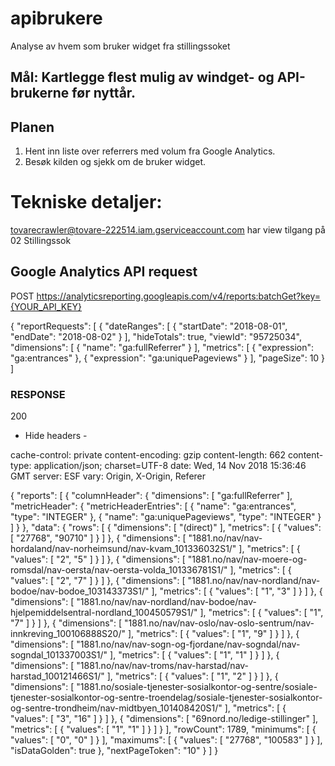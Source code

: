 # apibrukere
Analyse av hvem som bruker widget fra stillingssoket


## Mål: Kartlegge flest mulig av windget- og API-brukerne før nyttår.

## Planen

1. Hent inn liste over referrers med volum fra Google Analytics.
2. Besøk kilden og sjekk om de bruker widget.

# Tekniske detaljer:

tovarecrawler@tovare-222514.iam.gserviceaccount.com har view tilgang på 02 Stillingssok


## Google Analytics API request

POST https://analyticsreporting.googleapis.com/v4/reports:batchGet?key={YOUR_API_KEY}

{
 "reportRequests": [
  {
   "dateRanges": [
    {
     "startDate": "2018-08-01",
     "endDate": "2018-08-02"
    }
   ],
   "hideTotals": true,
   "viewId": "95725034",
   "dimensions": [
    {
     "name": "ga:fullReferrer"
    }
   ],
   "metrics": [
    {
     "expression": "ga:entrances"
    },
    {
     "expression": "ga:uniquePageviews"
    }
   ],
   "pageSize": 10
  }
 ]



### RESPONSE

200
 
- Hide headers -
 
cache-control:  private
content-encoding:  gzip
content-length:  662
content-type:  application/json; charset=UTF-8
date:  Wed, 14 Nov 2018 15:36:46 GMT
server:  ESF
vary:  Origin, X-Origin, Referer
 
{
 "reports": [
  {
   "columnHeader": {
    "dimensions": [
     "ga:fullReferrer"
    ],
    "metricHeader": {
     "metricHeaderEntries": [
      {
       "name": "ga:entrances",
       "type": "INTEGER"
      },
      {
       "name": "ga:uniquePageviews",
       "type": "INTEGER"
      }
     ]
    }
   },
   "data": {
    "rows": [
     {
      "dimensions": [
       "(direct)"
      ],
      "metrics": [
       {
        "values": [
         "27768",
         "90710"
        ]
       }
      ]
     },
     {
      "dimensions": [
       "1881.no/nav/nav-hordaland/nav-norheimsund/nav-kvam_101336032S1/"
      ],
      "metrics": [
       {
        "values": [
         "2",
         "5"
        ]
       }
      ]
     },
     {
      "dimensions": [
       "1881.no/nav/nav-moere-og-romsdal/nav-oersta/nav-oersta-volda_101336781S1/"
      ],
      "metrics": [
       {
        "values": [
         "2",
         "7"
        ]
       }
      ]
     },
     {
      "dimensions": [
       "1881.no/nav/nav-nordland/nav-bodoe/nav-bodoe_103143373S1/"
      ],
      "metrics": [
       {
        "values": [
         "1",
         "3"
        ]
       }
      ]
     },
     {
      "dimensions": [
       "1881.no/nav/nav-nordland/nav-bodoe/nav-hjelpemiddelsentral-nordland_100450579S1/"
      ],
      "metrics": [
       {
        "values": [
         "1",
         "7"
        ]
       }
      ]
     },
     {
      "dimensions": [
       "1881.no/nav/nav-oslo/nav-oslo-sentrum/nav-innkreving_100106888S20/"
      ],
      "metrics": [
       {
        "values": [
         "1",
         "9"
        ]
       }
      ]
     },
     {
      "dimensions": [
       "1881.no/nav/nav-sogn-og-fjordane/nav-sogndal/nav-sogndal_101337003S1/"
      ],
      "metrics": [
       {
        "values": [
         "1",
         "1"
        ]
       }
      ]
     },
     {
      "dimensions": [
       "1881.no/nav/nav-troms/nav-harstad/nav-harstad_100121466S1/"
      ],
      "metrics": [
       {
        "values": [
         "1",
         "2"
        ]
       }
      ]
     },
     {
      "dimensions": [
       "1881.no/sosiale-tjenester-sosialkontor-og-sentre/sosiale-tjenester-sosialkontor-og-sentre-troendelag/sosiale-tjenester-sosialkontor-og-sentre-trondheim/nav-midtbyen_101408420S1/"
      ],
      "metrics": [
       {
        "values": [
         "3",
         "16"
        ]
       }
      ]
     },
     {
      "dimensions": [
       "69nord.no/ledige-stillinger"
      ],
      "metrics": [
       {
        "values": [
         "1",
         "1"
        ]
       }
      ]
     }
    ],
    "rowCount": 1789,
    "minimums": [
     {
      "values": [
       "0",
       "0"
      ]
     }
    ],
    "maximums": [
     {
      "values": [
       "27768",
       "100583"
      ]
     }
    ],
    "isDataGolden": true
   },
   "nextPageToken": "10"
  }
 ]
}

